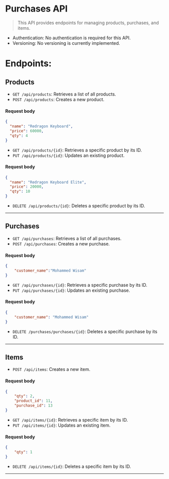 # Purchases API
> This API provides endpoints for managing products, purchases, and items.
- Authentication: No authentication is required for this API.
- Versioning: No versioning is currently implemented.

# Endpoints:
## Products
- `GET /api/products`: Retrieves a list of all products.
- `POST /api/products`: Creates a new product.
#### Request body
```json
{
  "name": "Redragon Keyboard",
  "price": 60000,
  "qty": 4
}
```
- `GET /api/products/{id}`: Retrieves a specific product by its ID.
- `PUT /api/products/{id}`: Updates an existing product.
#### Request body
```json
{
  "name": "Redragon Keyboard Elite",
  "price": 20000,
  "qty": 10
}
```
- `DELETE /api/products/{id}`: Deletes a specific product by its ID.
----

## Purchases
- `GET /api/purchases`: Retrieves a list of all purchases.
- `POST /api/purchases`: Creates a new purchase.
#### Request body
```json
{
    "customer_name":"Mohammed Wisam"
}
```
- `GET /api/purchases/{id}`: Retrieves a specific purchase by its ID.
- `PUT /api/purchases/{id}`: Updates an existing purchase.
#### Request body
```json
{
    "customer_name": "Mohammed Wisam"
}
```
- `DELETE /purchases/purchases/{id}`: Deletes a specific purchase by its ID.
---

## Items
- `POST /api/items`: Creates a new item.
#### Request body
```json
{
    "qty": 2,
    "product_id": 11,
    "purchase_id": 13
}
```
- `GET /api/items/{id}`: Retrieves a specific item by its ID.
- `PUT /api/items/{id}`: Updates an existing item.
#### Request body
```json
{
    "qty": 1
}
```
- `DELETE /api/items/{id}`: Deletes a specific item by its ID.
---
